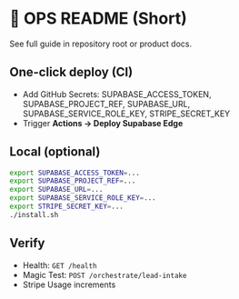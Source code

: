 # 🧭 OPS README (Short)

See full guide in repository root or product docs.

## One-click deploy (CI)
- Add GitHub Secrets: SUPABASE_ACCESS_TOKEN, SUPABASE_PROJECT_REF, SUPABASE_URL, SUPABASE_SERVICE_ROLE_KEY, STRIPE_SECRET_KEY
- Trigger **Actions → Deploy Supabase Edge**

## Local (optional)
```bash
export SUPABASE_ACCESS_TOKEN=...
export SUPABASE_PROJECT_REF=...
export SUPABASE_URL=...
export SUPABASE_SERVICE_ROLE_KEY=...
export STRIPE_SECRET_KEY=...
./install.sh
```

## Verify
- Health: `GET /health`
- Magic Test: `POST /orchestrate/lead-intake`
- Stripe Usage increments
